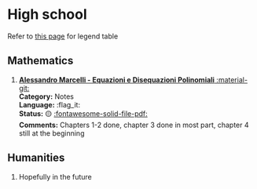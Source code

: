 # High school

Refer to [this page](https://free-open-source-learning.github.io/fosl-site/legend/) for legend table

## Mathematics

1. [**Alessandro Marcelli - Equazioni e Disequazioni Polinomiali** :material-git:  ](https://lmao.damettere/repo "Git repo")  
     **Category:** Notes  
     **Language:** :flag_it:  
     **Status:** :yellow_circle: [:fontawesome-solid-file-pdf:](https://lmao.damettere/doc.pdf "PDF available")  
     **Comments:** Chapters 1-2 done, chapter 3 done in most part, chapter 4 still at the beginning

## Humanities

1. Hopefully in the future

